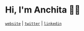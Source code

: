 # Hi, I'm Anchita 👋🏼 

[`website`](https://anchitab.github.io/) | [`twitter`](https://twitter.com/anchita_bora) | [`linkedin`](https://www.linkedin.com/in/anchitabora) 

<!--
**anchitab/anchitab** is a ✨ _special_ ✨ repository because its `README.md` (this file) appears on your GitHub profile.

Here are some ideas to get you started:

- 🔭 I’m currently working on ...
- 🌱 I’m currently learning ...
- 👯 I’m looking to collaborate on ...
- 🤔 I’m looking for help with ...
- 💬 Ask me about ...
- 📫 How to reach me: ...
- 😄 Pronouns: ...
- ⚡ Fun fact: ...
-->
